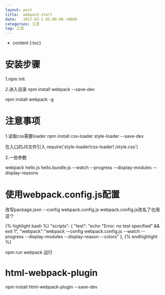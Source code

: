 ```yaml
---
layout: post
title:  webpack-start
date:   2017-03-1 01:08:00 +0800
categories: 工具
tag: 工具
---
```


* content
{:toc}


安装步骤
====================================

1.npm init

2.进入目录  npm install webpack --save-dev

npm install webpack -g




注意事项
====================================
1.读取css需要loader
npm install css-loader style-loader --save-dev

在入口的JS文件引入
require('style-loader!css-loader!./style.css')


2.一些参数

webpack hello.js hello.bundle.js --watch --progress --display-modules --display-reasons


使用webpack.config.js配置
====================================
改写package.json   --config webpack.config.js webpack.config.js改名了也用这个 

{% highlight bash %}
"scripts": {
    "test": "echo \"Error: no test specified\" && exit 1",
    "webpack":"webpack --config webpack.config.js --watch --progress --display-modules --display-reason --colors"
  },
{% endhighlight %}

npm run webpack 运行



html-webpack-plugin
====================================
npm install html-webpack-plugin --save-dev


